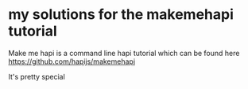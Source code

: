 # my solutions for the makemehapi tutorial

Make me hapi is a command line hapi tutorial which can be found here https://github.com/hapijs/makemehapi 

It's pretty special
